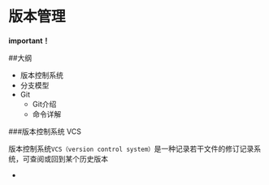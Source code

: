 # 版本管理

**important！**

##大纲
- 版本控制系统
- 分支模型
- Git
  - Git介绍
  - 命令详解
 
###版本控制系统 VCS

版本控制系统```VCS（version control system）```是一种记录若干文件的修订记录系统，可查阅或回到某个历史版本

- 